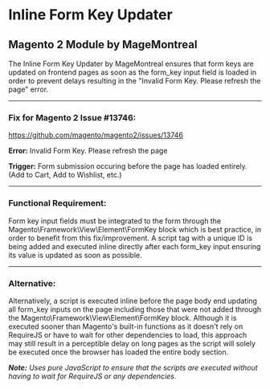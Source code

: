 # Inline Form Key Updater
## Magento 2 Module by MageMontreal
The Inline Form Key Updater by MageMontreal ensures that form keys are updated on frontend pages as soon as the form_key input field is loaded in order to prevent delays resulting in the "Invalid Form Key. Please refresh the page" error.

________________________________________________

### Fix for Magento 2 Issue #13746:

https://github.com/magento/magento2/issues/13746

**Error:** Invalid Form Key. Please refresh the page

**Trigger:** Form submission occuring before the page has loaded entirely. (Add to Cart, Add to Wishlist, etc.)
________________________________________________

### Functional Requirement:

Form key input fields must be integrated to the form through the Magento\Framework\View\Element\FormKey block which is best practice, in order to benefit from this fix/improvement. A script tag with a unique ID is being added and executed inline directly after each form_key input ensuring its value is updated as soon as possible.

________________________________________________

###  Alternative:

Alternatively, a script is executed inline before the page body end updating all form_key inputs on the page including those that were not added through the Magento\Framework\View\Element\FormKey block. Although it is executed sooner than Magento's built-in functions as it doesn't rely on RequireJS or have to wait for other dependencies to load, this approach may still result in a perceptible delay on long pages as the script will solely be executed once the browser has loaded the entire body section.

***Note:*** *Uses pure JavaScript to ensure that the scripts are executed without having to wait for RequireJS or any dependencies.*
